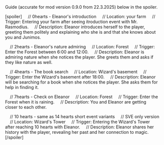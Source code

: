 
Guide (accurate for mod version 0.9.0 from 22.3.2025) below in the spoiler.

[spoiler]
    // 0hearts - Eleanor's introduction
    // Location: your farm
    // Trigger: Entering your farm after seeing itroduction event with Mr. Rasmodius.
    // Description: Eleanor introduces herself to the player, greeting them politely and explaining who she is and that she knows about you and Junimos.

    // 2hearts - Eleanor's nature admiring
    // Location: Forest
    // Trigger: Enter the Forest between 6:00 and 12:00.
    // Description: Eleanor is admiring nature when she notices the player. She greets them and asks if they like nature as well.

    // 4hearts - The book search
    // Location: Wizard's basement
    // Trigger: Enter the Wizard's basement after 18:00.
    // Description: Eleanor will be searching for a book when she notices the player. She asks them for help in finding it.

    // 7hearts - Check on Eleanor
    // Location: Forest
    // Trigger: Enter the Forest when it is raining.
    // Description: You and Eleanor are getting closer to each other.

    // 10 hearts - same as 14 hearts short event variants
    // SVE only version
    // Location: Wizard's Tower
    // Trigger: Entering the Wizard's Tower after reaching 10 hearts with Eleanor.
    // Description: Eleanor shares her history with the player, revealing her past and her connection to magic.
[/spoiler]
